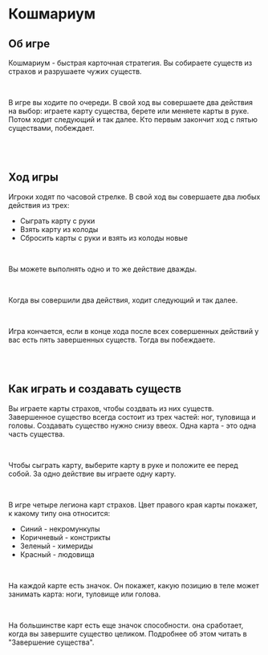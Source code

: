 <h1>Кошмариум</h1>

<h2>Об игре</h2>
<p>Кошмариум - быстрая карточная стратегия. Вы собираете существ из страхов и разрушаете чужих существ.</p>
<br>
<p>В игре вы ходите по очереди. В свой ход вы совершаете два действия на выбор: играете карту существа, берете или меняете карты в руке. Потом ходит следующий и так далее. Кто первым закончит ход с пятью существами, побеждает.</p>
<br><br>
<h2>Ход игры</h2>
<p>Игроки ходят по часовой стрелке. В свой ход вы совершаете два любых действия из трех:</p>
<ul>
  <li>Сыграть карту с руки</li>
  <li>Взять карту из колоды</li>
  <li>Сбросить карты с руки и взять из колоды новые</li>
</ul>
<br>
<p>Вы можете выполнять одно и то же действие дважды.</p>
<br>
<p>Когда вы совершили два действия, ходит следующий и так далее.</p>
<br>
<p>Игра кончается, если в конце хода после всех совершенных действий у вас есть пять завершенных существ. Тогда вы побеждаете.</p>
<br><br>
<h2>Как играть и создавать существ</h2>
<p>Вы играете карты страхов, чтобы создвать из них существ. Завершенное существо всегда состоит из трех частей: ног, туловища и головы. Создавать существо нужно снизу ввеох. Одна карта - это одна часть существа.</p>
<br>
<p>Чтобы сыграть карту, выберите карту в руке и положите ее перед собой. За одно действие вы играете одну карту.</p>
<br>
<p>В игре четыре легиона карт страхов. Цвет правого края карты покажет, к какому типу она относится:</p>
<ul>
  <li>Синий - некромункулы</li>
  <li>Коричневый - констрикты</li>
  <li>Зеленый - химериды</li>
  <li>Красный - людовища</li>
</ul>
<br>
<p>На каждой карте есть значок. Он покажет, какую позицию в теле может занимать карта: ноги, туловище или голова.</p>
<br>
<p>На большинстве карт есть еще значок способности. она сработает, когда вы завершите существо целиком. Подробнее об этом читать в "Завершение существа".</p>
